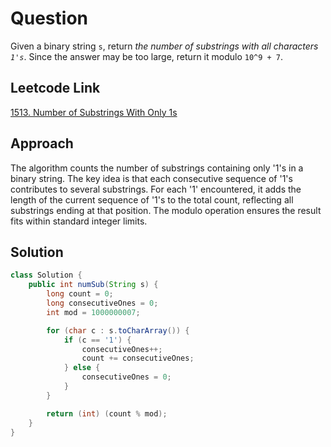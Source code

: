 # Question

Given a binary string `s`, return _the number of substrings with all characters `1's`_. Since the answer may be too large, return it modulo `10^9 + 7`.

## Leetcode Link

[1513. Number of Substrings With Only 1s](https://leetcode.com/problems/number-of-substrings-with-only-1s/)

## Approach

The algorithm counts the number of substrings containing only '1's in a binary string. The key idea is that each consecutive sequence of '1's contributes to several substrings. For each '1' encountered, it adds the length of the current sequence of '1's to the total count, reflecting all substrings ending at that position. The modulo operation ensures the result fits within standard integer limits.

## Solution

```java
class Solution {
    public int numSub(String s) {
        long count = 0;
        long consecutiveOnes = 0;
        int mod = 1000000007;

        for (char c : s.toCharArray()) {
            if (c == '1') {
                consecutiveOnes++;
                count += consecutiveOnes;
            } else {
                consecutiveOnes = 0;
            }
        }

        return (int) (count % mod);
    }
}
```
